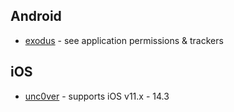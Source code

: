 ## Android

* [exodus](https://reports.exodus-privacy.eu.org) - see application permissions & trackers

## iOS
* [unc0ver](https://unc0ver.dev/) - supports iOS v11.x - 14.3